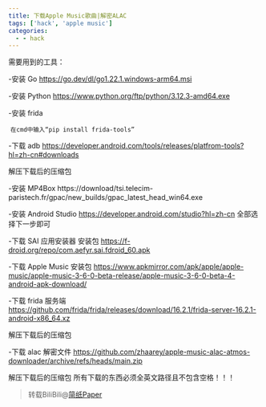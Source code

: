 ```yaml
---
title: 下载Apple Music歌曲|解密ALAC
tags: ['hack', 'apple music']
categories:
  - - hack
---
```


需要用到的工具：

 -安装 Go https://go.dev/dl/go1.22.1.windows-arm64.msi

 -安装 Python https://www.python.org/ftp/python/3.12.3-amd64.exe 

-安装 frida

​	 `在cmd中输入“pip install frida-tools” `

-下载 adb https://developer.android.com/tools/releases/platfrom-tools?hl=zh-cn#downloads

 解压下载后的压缩包 

-安装 MP4Box https://download/tsi.telecim-paristech.fr/gpac/new_builds/gpac_latest_head_win64.exe 

-安装 Android Studio https://developer.android.com/studio?hl=zh-cn 全部选择下一步即可 

-下载 SAI 应用安装器 安装包 https://f-droid.org/repo/com.aefyr.sai.fdroid_60.apk 

-下载 Apple Music 安装包 https://www.apkmirror.com/apk/apple/apple-music/apple-music-3-6-0-beta-release/apple-music-3-6-0-beta-4-android-apk-download/ 

-下载 frida 服务端 https://github.com/frida/frida/releases/download/16.2.1/frida-server-16.2.1-android-x86_64.xz 

解压下载后的压缩包

 -下载 alac 解密文件 https://github.com/zhaarey/apple-music-alac-atmos-downloader/archive/refs/heads/main.zip 

解压下载后的压缩包 所有下载的东西必须全英文路径且不包含空格！！！

> 转载BiliBili@[简纸Paper](https://space.bilibili.com/355150816)
>
> 